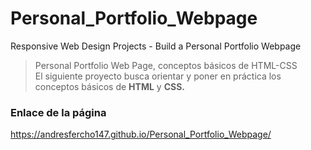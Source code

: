 # Personal_Portfolio_Webpage
Responsive Web Design Projects - Build a Personal Portfolio Webpage

>Personal Portfolio Web Page, conceptos básicos de HTML-CSS  
El siguiente proyecto busca orientar y poner en práctica los conceptos básicos de **HTML** y **CSS.**  


### Enlace de la página
https://andresfercho147.github.io/Personal_Portfolio_Webpage/